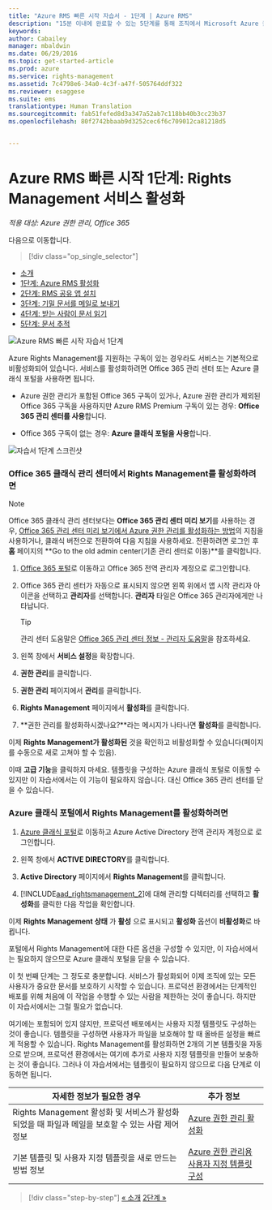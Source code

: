 ```yaml
---
title: "Azure RMS 빠른 시작 자습서 - 1단계 | Azure RMS"
description: "15분 이내에 완료할 수 있는 5단계를 통해 조직에서 Microsoft Azure 권한 관리 사용을 빠르게 시작하는 방법을 확인할 수 있는 자습서의 첫 번째 단계입니다."
keywords: 
author: Cabailey
manager: mbaldwin
ms.date: 06/29/2016
ms.topic: get-started-article
ms.prod: azure
ms.service: rights-management
ms.assetid: 7c4798e6-34a0-4c3f-a47f-505764ddf322
ms.reviewer: esaggese
ms.suite: ems
translationtype: Human Translation
ms.sourcegitcommit: fab51fefed8d3a347a52ab7c118bb40b3cc23b37
ms.openlocfilehash: 80f2742bbaab9d3252cec6f6c709012ca81218d5


---
```




# Azure RMS 빠른 시작 1단계: Rights Management 서비스 활성화

*적용 대상: Azure 권한 관리, Office 365*


다음으로 이동합니다. 
> [!div class="op_single_selector"]
- [소개](quick-start-tutorial.md)
- [1단계: Azure RMS 활성화](tutorial-step1.md)
- [2단계: RMS 공유 앱 설치](tutorial-step2.md)
- [3단계: 기밀 문서를 메일로 보내기](tutorial-step3.md)
- [4단계: 받는 사람이 문서 읽기](tutorial-step4.md)
- [5단계: 문서 추적](tutorial-step5.md)


![Azure RMS 빠른 시작 자습서 1단계](../media/AzRMS_QuickStartSteps1.PNG)

Azure Rights Management를 지원하는 구독이 있는 경우라도 서비스는 기본적으로 비활성화되어 있습니다. 서비스를 활성화하려면 Office 365 관리 센터 또는 Azure 클래식 포털을 사용하면 됩니다.

-   Azure 권한 관리가 포함된 Office 365 구독이 있거나, Azure 권한 관리가 제외된 Office 365 구독을 사용하지만 Azure RMS Premium 구독이 있는 경우: **Office 365 관리 센터를 사용**합니다.

-   Office 365 구독이 없는 경우: **Azure 클래식 포털을 사용**합니다.

![자습서 1단계 스크린샷](../media/AzRMS_Tutorial_1_Screenshots.png)

### Office 365 클래식 관리 센터에서 Rights Management를 활성화하려면

> [!NOTE]
> Office 365 클래식 관리 센터보다는 **Office 365 관리 센터 미리 보기**를 사용하는 경우, [Office 365 관리 센터 미리 보기에서 Azure 권한 관리를 활성화하는 방법](../deploy-use/activate-office365-preview.md)의 지침을 사용하거나, 클래식 버전으로 전환하여 다음 지침을 사용하세요. 전환하려면 로그인 후 **홈** 페이지의 **Go to the old admin center(기존 관리 센터로 이동)**를 클릭합니다.

1.  [Office 365 포털](https://portal.office.com/)로 이동하고 Office 365 전역 관리자 계정으로 로그인합니다.

2.  Office 365 관리 센터가 자동으로 표시되지 않으면 왼쪽 위에서 앱 시작 관리자 아이콘을 선택하고 **관리자**를 선택합니다. **관리자** 타일은 Office 365 관리자에게만 나타납니다.

    > [!TIP]
    > 관리 센터 도움말은 [Office 365 관리 센터 정보 - 관리자 도움말](https://support.office.com/article/About-the-Office-365-admin-center-Admin-Help-58537702-d421-4d02-8141-e128e3703547)을 참조하세요.

3.  왼쪽 창에서 **서비스 설정**을 확장합니다.

4.  **권한 관리**를 클릭합니다.

5.  **권한 관리** 페이지에서 **관리**를 클릭합니다.

6.  **Rights Management** 페이지에서 **활성화**를 클릭합니다.

7.  **권한 관리를 활성화하시겠나요?**라는 메시지가 나타나면 **활성화**를 클릭합니다.

이제 **Rights Management가 활성화된** 것을 확인하고 비활성화할 수 있습니다(페이지를 수동으로 새로 고쳐야 할 수 있음).

이때 **고급 기능**을 클릭하지 마세요. 템플릿을 구성하는 Azure 클래식 포털로 이동할 수 있지만 이 자습서에서는 이 기능이 필요하지 않습니다. 대신 Office 365 관리 센터를 닫을 수 있습니다.

### Azure 클래식 포털에서 Rights Management를 활성화하려면

1.  [Azure 클래식 포털](http://go.microsoft.com/fwlink/p/?LinkID=275081)로 이동하고 Azure Active Directory 전역 관리자 계정으로 로그인합니다.

2.  왼쪽 창에서 **ACTIVE DIRECTORY**를 클릭합니다.

3.  **Active Directory** 페이지에서 **Rights Management**를 클릭합니다.

4.  [!INCLUDE[aad_rightsmanagement_2](../includes/aad_rightsmanagement_2_md.md)]에 대해 관리할 디렉터리를 선택하고 **활성화**를 클릭한 다음 작업을 확인합니다.

이제 **Rights Management 상태** 가 **활성** 으로 표시되고 **활성화** 옵션이 **비활성화**로 바뀝니다.

포털에서 Rights Management에 대한 다른 옵션을 구성할 수 있지만, 이 자습서에서는 필요하지 않으므로 Azure 클래식 포털을 닫을 수 있습니다.

이 첫 번째 단계는 그 정도로 충분합니다. 서비스가 활성화되어 이제 조직에 있는 모든 사용자가 중요한 문서를 보호하기 시작할 수 있습니다. 프로덕션 환경에서는 단계적인 배포를 위해 처음에 이 작업을 수행할 수 있는 사람을 제한하는 것이 좋습니다. 하지만 이 자습서에서는 그럴 필요가 없습니다.

여기에는 포함되어 있지 않지만, 프로덕션 배포에서는 사용자 지정 템플릿도 구성하는 것이 좋습니다. 템플릿을 구성하면 사용자가 파일을 보호해야 할 때 올바른 설정을 빠르게 적용할 수 있습니다. Rights Management를 활성화하면 2개의 기본 템플릿을 자동으로 받으며, 프로덕션 환경에서는 여기에 추가로 사용자 지정 템플릿을 만들어 보충하는 것이 좋습니다. 그러나 이 자습서에서는 템플릿이 필요하지 않으므로 다음 단계로 이동하면 됩니다.

|자세한 정보가 필요한 경우|추가 정보|
|--------------------------------|--------------------------|
|Rights Management 활성화 및 서비스가 활성화되었을 때 파일과 메일을 보호할 수 있는 사람 제어 정보|[Azure 권한 관리 활성화](../deploy-use/activate-service.md)|
|기본 템플릿 및 사용자 지정 템플릿을 새로 만드는 방법 정보|[Azure 권한 관리용 사용자 지정 템플릿 구성](../deploy-use/configure-custom-templates.md)|


>[!div class="step-by-step"]
[« 소개](quick-start-tutorial.md)
[2단계 »](tutorial-step2.md)


<!--HONumber=Jul16_HO3-->


